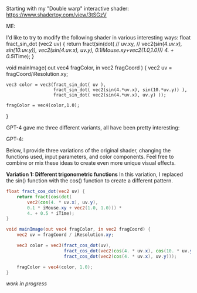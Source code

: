 Starting with my "Double warp" interactive shader: https://www.shadertoy.com/view/3tSGzV

ME:

I'd like to try to modify the following shader in various interesting ways: float fract_sin_dot (vec2 uv) {
        return fract(sin(dot(
                         // uv.xy,
                         // vec2(sin(4.*uv.x), sin(10.*uv.y)),
                         vec2(sin(4.*uv.x), uv.y),
                         0.1*iMouse.xy+vec2(1.0,1.0)))*
        4. + 0.5*iTime);
}

void mainImage( out vec4 fragColor, in vec2 fragCoord )
{
    vec2 uv = fragCoord/iResolution.xy;

    vec3 color = vec3(fract_sin_dot( uv ),
                      fract_sin_dot( vec2(sin(4.*uv.x), sin(10.*uv.y)) ),
                      fract_sin_dot( vec2(sin(4.*uv.x), uv.y) ));

    fragColor = vec4(color,1.0);
}

GPT-4 gave me three different variants, all have been pretty interesting:

GPT-4:

Below, I provide three variations of the original shader, changing the functions used, input parameters, and color components. Feel free to combine or mix these ideas to create even more unique visual effects.

**Variation 1: Different trigonometric functions**
In this variation, I replaced the sin() function with the cos() function to create a different pattern.

```glsl
float fract_cos_dot(vec2 uv) {
    return fract(cos(dot(
        vec2(cos(4. * uv.x), uv.y),
        0.1 * iMouse.xy + vec2(1.0, 1.0))) *
        4. + 0.5 * iTime);
}

void mainImage(out vec4 fragColor, in vec2 fragCoord) {
    vec2 uv = fragCoord / iResolution.xy;

    vec3 color = vec3(fract_cos_dot(uv),
                      fract_cos_dot(vec2(cos(4. * uv.x), cos(10. * uv.y))),
                      fract_cos_dot(vec2(cos(4. * uv.x), uv.y)));

    fragColor = vec4(color, 1.0);
}
```

_work in progress_


